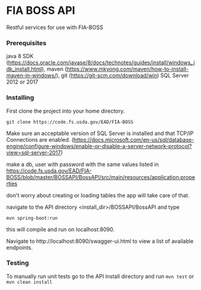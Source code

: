 ﻿# FIA BOSS API

Restful services for use with FIA-BOSS

### Prerequisites

java 8 SDK (https://docs.oracle.com/javase/8/docs/technotes/guides/install/windows_jdk_install.html), 
maven (https://www.mkyong.com/maven/how-to-install-maven-in-windows/),
git (https://git-scm.com/download/win)
SQL Server 2012 or 2017


### Installing

First clone the project into your home directory.

```git clone https://code.fs.usda.gov/EAD/FIA-BOSS```

Make sure an acceptable version of SQL Server is installed and that TCP/IP Connections are enabled.
(https://docs.microsoft.com/en-us/sql/database-engine/configure-windows/enable-or-disable-a-server-network-protocol?view=sql-server-2017)

make a db, user with password with the same values listed in
https://code.fs.usda.gov/EAD/FIA-BOSS/blob/master/BOSSAPI/BossAPI/src/main/resources/application.properties

don't worry about creating or loading tables the app will take care of that.

navigate to the API directory <install_dir>/BOSSAPI/BossAPI and type


```mvn spring-boot:run```

this will compile and run on localhost:8090.

Navigate to http://localhost:8090/swagger-ui.html
to view a list of available endpoints.

### Testing

To manually run unit tests go to the API install directory and run
```mvn test```
or
```mvn clean install```

